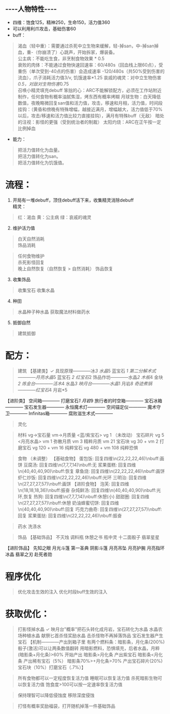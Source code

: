 ## ----人物特性----
* 四维：饱食125，精神250，生命150，活力值360
* 可以利用利爪攻击，基础伤害60
* buff：
> 渴血（轻中重）：需要通过杀死中立生物来缓解，轻-掉san，中-掉san掉血，重-（你崩溃了）心跳声，开始拆家，爆装备。  
> 公主病：不能吃生食，非烹制食物效果 * 0.5  
> 衰败的肉体：不能通过食物快速回速率：60/480s（回血栈上限60点），受重伤（单次受到-40点的伤害）会造成速率 -120/480s（共50%受到伤害的流血），爪子消耗活力值3/v,  饥饿速率*1.25
> 哀戚的魂灵：对中立生物伤害 *0.5，对敌对生物伤害*0.75  
召唤小精灵填充debuff
> 笨拙的心：ARC不能解锁配方，必须在工作站附近制作，任何食物有概率油腻焦湿，烤东西有概率烤糊
> 月球生物：白天降低数值，夜晚略微回复san值和活力值，攻击，移速和月相，活力值，时间段挂钩：（黄昏和傍晚有特殊增幅，越接近满月，增幅越大，活力值低于70%以后，攻击/移速和活力值比较力直接挂钩），满月有特殊buff（无敌）
> 暗处的注视：影怪的更强（受到统治者的制裁）
> 太阳灼烧：ARC在正午按一定比例掉血

* 能力：
> 把活力值转化为血量。  
> 把活力值转化为san。  
> 把活力值转化为饥饿值。  


# 流程：
1. 开局有一堆debuff，顶住debuff活下来，收集精灵消除debuff  
精灵：  
> 红：渴血
> 黄：公主病
> 绿：哀戚的魂灵

2. 维护活力值
> 白天自然消耗  
> 饰品消耗  
> 

> 任何食物维护  
> 杀死影怪回复  
> 晚上自然恢复（自然恢复 > 自然消耗）
> 饰品恢复  

3. 收集饰品
> 收集宝石
> 收集水晶

4. 种田
> 水晶种子种水晶
> 获取魔法材料做药水

5. 抵御自然
> 建筑抵御

# 配方：
>建筑
【基建类】✓
具现原理————冰*3 水晶*5 蓝宝石 *1
第二分解术式————月亮水晶*5 蓝宝石 *2 红宝石*2
饰品作坊————水晶*2 木板*4 金块*2
炼金台————活木*4 水晶*3
映月台————水晶*1 月岩*8
奇迹煮锅————红宝石*4 月岩*5

【进阶类】
空间箱———— 打磨宝石*1 月岩*9
旅行者的时空箱————
宝石冰箱————
宝石发生器————
永恒魔术灯————
空间锚定仪————
魔术守卫————
Infinitas箱————
腐败滋生术式————

>灵化

>材料
vg->宝石量 vm->月质量
<蓝/紫宝石> vg 1 （未改动）
宝石碎片 vg 5
<月亮水晶> vm 1
弥散月质 vm 3
精粹月质 vm 21
宝石块 vg 30 + vm 2 
打磨宝石 vg 120 + vm 16
纯粹宝石 vg 480 + vm 108
纯粹恐惧

>食物 （未调整）
【基础食物】
蛋包饭: 回复四维\n(22,22,22,46)\nbuff:画饼
豆腐汤: 回复四维\n(7,7,7,14)\nbuff:无
浆果蛋糕: 回复四维\n(40,40,40,90)\nbuff:恢复
章鱼烧: 回复四维\n(22,22,22,46)\nbuff:画饼
虾仁炒饭: 回复四维\n(22,22,22,46)\nbuff:光环
三明治: 回复四维\n(27,27,27,57)\nbuff:画饼
【进阶食物】
泡芙: 回复四维\n(18,18,18,36)\nbuff:振奋
杂炖鲜汤: 回复四维\n(40,40,40,90)\nbuff:光环,恢复
热狗: 回复四维\n(7,7,7,14)\nbuff:休憩(小)
甜甜圈: 回复四维\n(27,27,27,57)\nbuff:休憩
奶油蜂蜜切饼: 回复四维\n(40,40,40,90)\nbuff:回复
巧克力曲奇: 回复四维\n(27,27,27,57)\nbuff:回复
浆果蛋挞: 回复四维\n(22,22,22,46)\nbuff:振奋

>药水
洗涤水

>饰品
【基础饰品】
不灭烛
调料瓶
休憩之书
瓶中灵
十二面骰子
翡翠星星

【进阶饰品】
先知之眼
月光斗篷
第一圣典
阴影斗篷
月亮吊坠
月亮护腕
月亮指环
冰晶
翡翠之刃
赴死者勋


# 程序优化
> 优化攻击生效的注入
> 优化时段buff生效的注入

# 获取优化：
>打影怪掉水晶 ✓
>映月台"概率"把石头转化成月岩，宝石转化为水晶 
>水晶农场种植水晶
>献祭匕首杀怪奖励水晶
>击杀怪物不再掉落饰品
>宝石发生器产生宝石
【机制————产出到箱子里
有两个燃料条：暗影条，月化条(200%)
骰子(激活)可以让两条数值翻转
用暗影燃料，恐惧填充，后者水晶，月粹
(暗影条+月化条)>60% 开始产出
暗影条>月化条 产出紫宝石
暗影条<月化条 产出稀有宝石（5%）
暗影条70%>+月化条>70% 产出宝石碎片(20%) 宝石块（10%）打磨宝石（.7%）】

>所有食物都可以一定程度恢复活力值
>睡眠可以恢复活力值
>杀死暗影生物可以恢复活力值
>饱食度>100可以按一定速率恢复活力值

>保持理智可以降低侵蚀度
>移除深度侵蚀

>打怪有概率奖励福袋，打开随机掉落一件基础饰品










